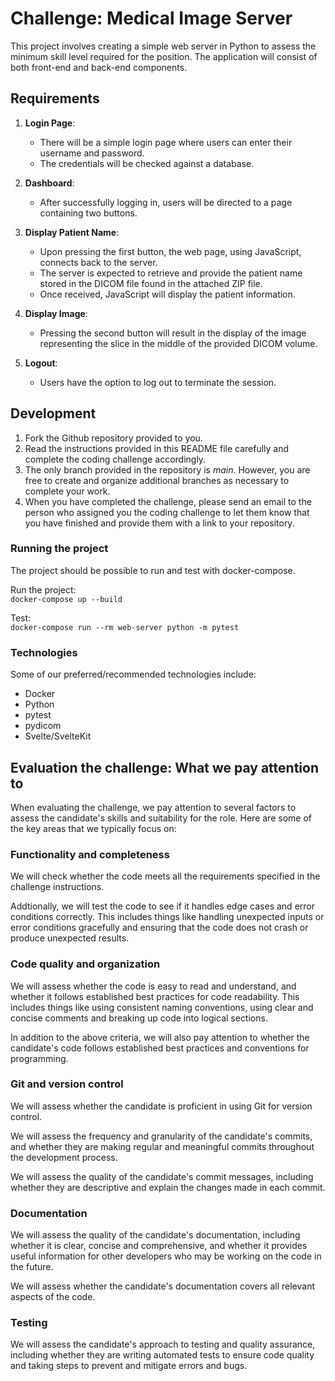 # Challenge: Medical Image Server

This project involves creating a simple web server in Python to assess the minimum skill level required for the position. The application will consist of both front-end and back-end components.

## Requirements
1. **Login Page**:
   * There will be a simple login page where users can enter their username and password.
   * The credentials will be checked against a database.

2. **Dashboard**:
   * After successfully logging in, users will be directed to a page containing two buttons.  
  
3. **Display Patient Name**:
   * Upon pressing the first button, the web page, using JavaScript, connects back to the server.
   * The server is expected to retrieve and provide the patient name stored in the DICOM file found in the attached ZIP file.
   * Once received, JavaScript will display the patient information.

4. **Display Image**:
   * Pressing the second button will result in the display of the image representing the slice in the middle of the provided DICOM volume.

5. **Logout**:
   * Users have the option to log out to terminate the session.

## Development
1. Fork the Github repository provided to you.
2. Read the instructions provided in this README file carefully and complete the coding challenge accordingly.
3. The only branch provided in the repository is *main*. However, you are free to create and organize additional branches as necessary to complete your work.
4. When you have completed the challenge, please send an email to the person who assigned you the coding challenge to let them know that you have finished and provide them with a link to your repository.

### Running the project
The project should be possible to run and test with docker-compose.  

Run the project:  
`docker-compose up --build`

Test:  
`docker-compose run --rm web-server python -m pytest`

### Technologies
Some of our preferred/recommended technologies include:
* Docker
* Python
* pytest
* pydicom
* Svelte/SvelteKit

## Evaluation the challenge: What we pay attention to
When evaluating the challenge, we pay attention to several factors to assess the candidate's skills and suitability for the role. Here are some of the key areas that we typically focus on:

### Functionality and completeness
We will check whether the code meets all the requirements specified in the challenge instructions.

Addtionally, we will test the code to see if it handles edge cases and error conditions correctly. This includes things like handling unexpected inputs or error conditions gracefully and ensuring that the code does not crash or produce unexpected results.

### Code quality and organization
We will assess whether the code is easy to read and understand, and whether it follows established best practices for code readability. This includes things like using consistent naming conventions, using clear and concise comments and breaking up code into logical sections.

In addition to the above criteria, we will also pay attention to whether the candidate's code follows established best practices and conventions for programming.

### Git and version control
We will assess whether the candidate is proficient in using Git for version control.

We will assess the frequency and granularity of the candidate's commits, and whether they are making regular and meaningful commits throughout the development process.

We will assess the quality of the candidate's commit messages, including whether they are descriptive and explain the changes made in each commit.

### Documentation
We will assess the quality of the candidate's documentation, including whether it is clear, concise and comprehensive, and whether it provides useful information for other developers who may be working on the code in the future.

We will assess whether the candidate's documentation covers all relevant aspects of the code.

### Testing
We will assess the candidate's approach to testing and quality assurance, including whether they are writing automated tests to ensure code quality and taking steps to prevent and mitigate errors and bugs.